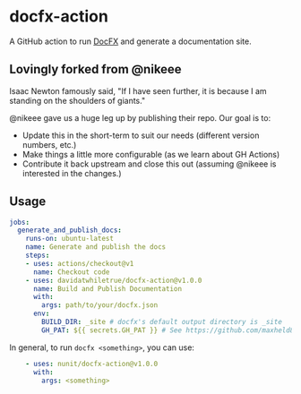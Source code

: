 # docfx-action
A GitHub action to run [DocFX](https://dotnet.github.io/docfx/) and generate a documentation site.

## Lovingly forked from @nikeee

Isaac Newton famously said, "If I have seen further, it is because I am standing on the shoulders of giants."

@nikeee gave us a huge leg up by publishing their repo. Our goal is to:

* Update this in the short-term to suit our needs (different version numbers, etc.)
* Make things a little more configurable (as we learn about GH Actions)
* Contribute it back upstream and close this out (assuming @nikeee is interested in the changes.)

## Usage
```yaml
jobs:
  generate_and_publish_docs:
    runs-on: ubuntu-latest
    name: Generate and publish the docs
    steps:
    - uses: actions/checkout@v1
      name: Checkout code
    - uses: davidatwhiletrue/docfx-action@v1.0.0
      name: Build and Publish Documentation
      with:
        args: path/to/your/docfx.json
      env:
        BUILD_DIR: _site # docfx's default output directory is _site
        GH_PAT: ${{ secrets.GH_PAT }} # See https://github.com/maxheld83/ghpages
```

In general, to run `docfx <something>`, you can use:
```yaml
    - uses: nunit/docfx-action@v1.0.0
      with:
        args: <something>
```
